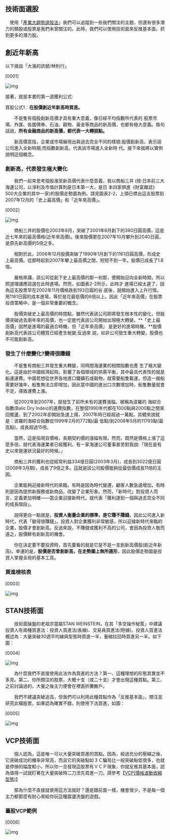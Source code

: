 ## 技術面選股

　使用「[產業大趨勢選股法](https://htm0606.pixnet.net/blog/post/406155958-產業大趨勢選股)」我們可以追蹤到一些我們關注的主題，但還有很多潛力的類股或股票是我們未曾關注的。此時，我們可以使用技術面來反推基本面，抓到更多的潛力股。

## **創近年新高**

以下摘自「大漲的訊號/林則行」

[0001]

![img](images/1XuFGhWq1cvHHC1YNEkqUlKdWF5ofzWQ_KIEhftLYDtCeruHdR1LmJxBe9Us9Zmp1h4IhxsKp4QJC_N-4LIEn9uh2ExjYFEnOGG2G7x0YnWYmN7vtnx9V5duAGjUH9ESuhMhpwvqMmVee7DFQDtcGYI58toXHjYMbsXi190eUh8HiNsix9i97VDTdw)

接著，就是本書的第一道獲利公式:

買股公式1：**在股價創近年新高時買進。**

　　不是隻有個股創新高價才具有重大意義，像日經平均指數所代表的 股票市場、外匯、各國債券、石油、穀物、黃金等商品的新高價，也都有極大意義。換句話說，**所有金融商品的新高價，都代表一大轉捩點。**

　　新高價意指，企業或市場展現出與過去完全不同的樣貌:股價創新高，表示該公司進入全新時期;而指數創新高，代表該市場進入全新時 代。接下來我將以實例說明這個概念。

### **創新高，代表發生極大變化**

　　我們一起來思考個股漲至新高價代表什麼意義，我以商船三井 (按:日本前三大海運公司，以淨利及市值計算則是日本第一大，是日 本四家擠進《財富雜誌》500大企業的其中一家)的股價走勢圖為例。請見圖表2-2，上頭已標出這支股票到2007年12月的「史上最高價」和「近年來高價」。

[0002]

![img](images/CQ64UjtalR5kPnJ773q6t_TbAQps3ko3U7cxxL58FLLTZyqyf-IkwX-SvgC2xtrHWJgCW2ORVrTPOxE1dHi3k42NODeQ3BJkIM7VNI3p2MMSjLpNtZHwEhakAu2eQ2L-6QRVYBbJYXGJPhgQtDpWfDB1JBXCymePK4EgNcSlVegWALyHz3CouLZ6Vg)

　　商船三井的股價在2003年8月，突破了2001年6月創下的380日圓高價，這是近七年來的最高價格(近年來高價)。後來股價更在2007年10月攀升到2040日圓，是原先新高價的5倍之多。

　　相對於此，2006年12月股價突破了1990年1月創下的1161日圓高價，形成史上最高價。從那時起到2007年攀上最高價之間，短短不到一年，股價已成長了1.8倍。

　　嚴格來講，該公司從創下史上最高價的那一剎那，便開始迎向全新時期，所以照道理講應該選在此時進場。然而，如圖表2-2所示，此時才 進場已經太遲了，因為這支股票早在2002年11月價格跌到193日圓的谷 底後，就開始進入上升行情。用1161日圓的成本進場，等於是花最低價的6倍以上。因此「近年來高價」在股票投資策略中，是一個非常重要的概念。

　　股價突破史上最高價的時間點，雖然代表該公司即將發生根本性的變化，但股價突破過去兩年來的高價，也一定能代表該公司開始出現極大轉變。**「史上最高價」固然是進場的最適合時機，但「近年來高價」 是更好的進場時機。**股價創新高代表該公司體質已經產生蛻變;反過來 說，如非公司發生重大轉變，股價也不可能創新高。

### **發生了什麼變化?變得很賺錢**

　　不是隻有商船三井發生重大轉變，同時間海運業的相關指數也產 生了極大變化。這是由於中國經濟起飛，影響了各個領域的供需平衡，其中最具代表性的就是船運運費。中國若想從世界各地進口鐵礦石或穀物，就需要船隻載運，但造一艘船需要好幾年，船隻無法立即增加，因此當中國的進出口次數增加時，船隻數量就會不足，導致運費上漲。

　　從2002年到2007年，就發生了前所未有的運費漲幅。被稱為波羅的 海綜合指數(Balic Dry Index)的運費指數，在整個1990年代都在1000點與2000點之間來回擺盪，到了2002年卻開始急速上揚，2007年時已經超過一萬點。具體來說就是：波羅的海綜合指數從1999年2月的772點(最 低點)到2008年5月的11793點(最高點)，成長超過15倍。

　　當然，這是指現貨價格，長期契約價的漲幅有限。然而，既然是價格上漲了這麼多倍，就代表海運業者已經獲利。有一家海運公可董事甚至對我說:「現在是有史以來營運狀況最好的時候。」

　　商船三井的獲利也從經常利益334億日圓(2003年3月)，成長到3022億日圓(2008年3月期)，成長了9倍之多。這就是該公司股價能夠從最低價成長11倍的主因。

　　企業能夠迎接新時代的來臨，有時是因為時代變遷，顧客人數急遽增加，有時則是因為提供新服務或新商品，改變了企業形象。然而，「新時代」對投資人而言，定義更加明確——當企業迎接新時代，就代表「獲利達到一個與過去完全不同的成長階段」。

　　說得更白一點就是，**投資人衡量企業的標準，是它賺不賺錢**，因此公司進入新時代，代表「變得很賺錢」。投資人對企業獲利非常敏感，所以迎接新時代來臨的企業，股價才會創新高。反過來說，不賺錢或獲利不高的公司，會因為投資人敬而遠之，股價鮮有創新高的機會。

　　你在決定要不要投資時，首先要看的就是它是不是一支創新高價股(創近年新高)。幸運的是，**股價是否曾創新高，在走勢圖上無所遁形**，因此股價走勢圖是投資人掌握全局的基本工具。

### **買進檢核表**

[0003]

![img](images/kQhvQl1ZbILYgw1e1wXYlpCu6F5t2YTB9dyiZgKdxlYT8_Qa-nJTH4q9QMKR1wnFCYiCTYrNoHA1BOFFUm6YVHGPQi4eaaP0BQ6fJaRx3_d7PQzyOfUjh1gpEgAdGqsJPlFQuRzJ_05EYPT7RHASvVxO3-qNkTtHU3VkRIA53BuM6IKFnhvzc3_MVg)

## **STAN技術面**

　　技術面操盤的老祖宗當屬STAN WEINSTEIN，在其「多空操作秘笈」中建議投資人有兩種買進法：投資人買進法(長線)、交易員買進法(短線)。投資人買進法概述為：大量突破30週平均線與型態時買進一半，量縮拉回時買進另一半。如下圖：

[0004]

![img](images/Oj_dKFQEAnRLJnQuDO_-o9yyOzAnqBI1HHPM_Zsg89uwqCBqjkTEQ11Rpzz5XvLR7oeAwKZukPiJ_hljiYpGBiIOyWvvXFqxMXYelUd-61oiyKEMvGRtZuCC0tBFcmqoTErlI6smMNmB2rxyCQJqFAth7IAgmldz3yDubF5rVcdTl1AylHlwjiVqYA)

　　為什麼我們不直接使用此法作為買進的方法？第一、這種理想的形態其實並不多見。第二、你所關注的股票，大概十支（或二十支）才會出現這種買點。第三、之前討論過的，大量之後主力便會在裡面折騰散戶。

　　我們不建議突破追高，但我們可以利用此種買點作為「反推基本面」，關注並研究此檔股票，如果認為確實不錯，則使用下法買進，如圖：

[0005]

![img](images/lqjInuR7g0M84BHmelCmzEmGc2Z-Q1MoPDmqcXnifVroV-Y4OO-GoHYe4cOIGs_q14efoG5Yj711XZ38-9SOJVD5g753nvTJCTOtxucX-LOcl8twkimgMNkybvqKhRAMVfZX8tWQB94bGNSBILOG6V4gZ_6rwXVA-4eyAmUJyvD6uW9UwLqVBLAF7Q)

## **VCP技術面**

　　個人認為，這是唯一可以大量突破買進的買點。因為，經過充分的壓縮之後，它突破成功的機率非常高，而且它的突破點如３Ｃ騙局比一般突破點低很多，也就是停損的幅度較小，所以你一旦發現這股票有ＶＣＰ現象，你就反推其基本面，認為值得一試就盯著在大量突破時二刀流先買進一刀。請參考【[VCP(價格波動收縮型態)](https://htm0606.pixnet.net/blog/post/405330731-vcp(價格波動收縮型態))】

　　那為什麼不直接就使用這方法就好？還是跟前面一樣，機會很少，不是每一個主力都那麼有耐心來給你玩這種震盪洗盤的遊戲。

### **臺股VCP範例**

[0006]

![img](images/2A4Z_9AWnGSGHL8c04sZPpuzYTlbq6Wf0Z3oSAwgbwuQXABfILR5kiP179LlkIRF-GpM6_KQLYbGSiDK3VKQK9K2449eedD5Rj_vXYpyDXEh6ZTyxSmZfqGOqnT14Mz_ucqea_hNOgkwC2JIZodvAb_ReKRpw_0v9xQ7CSp3sDY4d4v6ODoqcKRlJg)